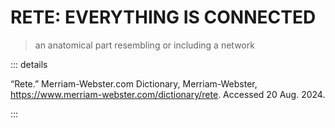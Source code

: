 # RETE: EVERYTHING IS CONNECTED

> an anatomical part resembling or including a network

::: details

“Rete.” Merriam-Webster.com Dictionary, Merriam-Webster, <https://www.merriam-webster.com/dictionary/rete>. Accessed 20 Aug. 2024.

:::
